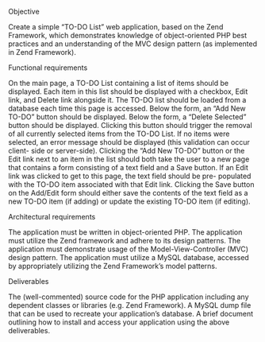 Objective

Create a simple “TO-DO List” web application, based on the Zend Framework, which
demonstrates knowledge of object-oriented PHP best practices and an understanding of the
MVC design pattern (as implemented in Zend Framework).

Functional requirements

On the main page, a TO-DO List containing a list of items should be displayed. Each
item in this list should be displayed with a checkbox, Edit link, and Delete link alongside
it.
The TO-DO list should be loaded from a database each time this page is accessed.
Below the form, an “Add New TO-DO” button should be displayed.
Below the form, a “Delete Selected” button should be displayed. Clicking this button
should trigger the removal of all currently selected items from the TO-DO List. If no items
were selected, an error message should be displayed (this validation can occur client-
side or server-side).
Clicking the “Add New TO-DO” button or the Edit link next to an item in the list should
both take the user to a new page that contains a form consisting of a text field and a
Save button. If an Edit link was clicked to get to this page, the text field should be pre-
populated with the TO-DO item associated with that Edit link.
Clicking the Save button on the Add/Edit form should either save the contents of the text
field as a new TO-DO item (if adding) or update the existing TO-DO item (if editing).

Architectural requirements

The application must be written in object-oriented PHP.
The application must utilize the Zend framework and adhere to its design patterns.
The application must demonstrate usage of the Model-View-Controller (MVC) design
pattern.
The application must utilize a MySQL database, accessed by appropriately utilizing the
Zend Framework’s model patterns.

Deliverables

The (well-commented) source code for the PHP application including any dependent
classes or libraries (e.g. Zend Framework).
A MySQL dump file that can be used to recreate your application’s database.
A brief document outlining how to install and access your application using the above
deliverables.